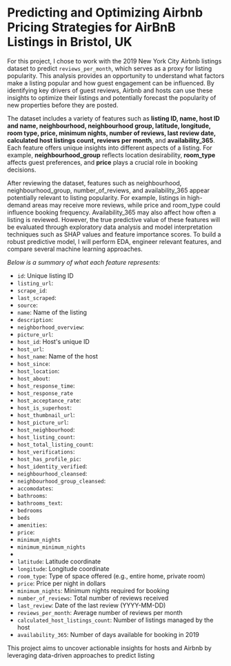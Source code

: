 # Predicting and Optimizing Airbnb Pricing Strategies for AirBnB Listings in Bristol, UK

For this project, I chose to work with the 2019 New York City Airbnb listings dataset to predict `reviews_per_month`, which serves as a proxy for listing popularity. This analysis provides an opportunity to understand what factors make a listing popular and how guest engagement can be influenced. By identifying key drivers of guest reviews, Airbnb and hosts can use these insights to optimize their listings and potentially forecast the popularity of new properties before they are posted.

The dataset includes a variety of features such as **listing ID, name, host ID and name, neighbourhood, neighbourhood group, latitude, longitude, room type, price, minimum nights, number of reviews, last review date, calculated host listings count, reviews per month**, and **availability_365**. Each feature offers unique insights into different aspects of a listing. For example, **neighbourhood_group** reflects location desirability, **room_type** affects guest preferences, and **price** plays a crucial role in booking decisions.

After reviewing the dataset, features such as neighbourhood, neighbourhood_group, number_of_reviews, and availability_365 appear potentially relevant to listing popularity. For example, listings in high-demand areas may receive more reviews, while price and room_type could influence booking frequency. Availability_365 may also affect how often a listing is reviewed. However, the true predictive value of these features will be evaluated through exploratory data analysis and model interpretation techniques such as SHAP values and feature importance scores. To build a robust predictive model, I will perform EDA, engineer relevant features, and compare several machine learning approaches.

_Below is a summary of what each feature represents:_

- `id`: Unique listing ID
- `listing_url`:
- `scrape_id`:
- `last_scraped`:
- `source`:
- `name`: Name of the listing
- `description`:
- `neighborhood_overview`:
- `picture_url`:
- `host_id`: Host's unique ID
- `host_url`:
- `host_name`: Name of the host
- `host_since`:
- `host_location`:
- `host_about`:
- `host_response_time`:
- `host_response_rate`
- `host_acceptance_rate`:
- `host_is_superhost`:
- `host_thumbnail_url`:
- `host_picture_url`:
- `host_neighbourhood`:
- `host_listing_count`:
- `host_total_listing_count`:
- `host_verifications`:
- `host_has_profile_pic`:
- `host_identity_verified`:
- `neighbourhood_cleansed`:
- `neighbourhood_group_cleansed`: 
- `accomodates`:
- `bathrooms`:
- `bathrooms_text`:
- `bedrooms`
- `beds`
- `amenities`:
- `price`:
- `minimum_nights`
- `minimum_minimum_nights`
-
- `latitude`: Latitude coordinate
- `longitude`: Longitude coordinate
- `room_type`: Type of space offered (e.g., entire home, private room)
- `price`: Price per night in dollars
- `minimum_nights`: Minimum nights required for booking
- `number_of_reviews`: Total number of reviews received
- `last_review`: Date of the last review (YYYY-MM-DD)
- `reviews_per_month`: Average number of reviews per month
- `calculated_host_listings_count`: Number of listings managed by the host
- `availability_365`: Number of days available for booking in 2019

This project aims to uncover actionable insights for hosts and Airbnb by leveraging data-driven approaches to predict listing

